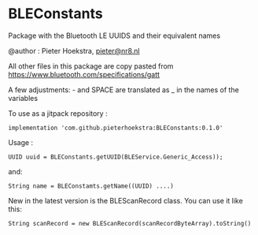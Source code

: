 # BLEConstants
Package with the Bluetooth LE UUIDS and their equivalent names

@author : Pieter Hoekstra, pieter@nr8.nl

All other files in this package are copy pasted from
https://www.bluetooth.com/specifications/gatt

A few adjustments:
\- and SPACE are translated as _ in the names of the variables

To use as a jitpack repository : 

    implementation 'com.github.pieterhoekstra:BLEConstants:0.1.0'
        
Usage :   
   
    UUID uuid = BLEConstants.getUUID(BLEService.Generic_Access));
   
and: 
   
    String name = BLEConstamts.getName((UUID) ....)
    
New in the latest version is the BLEScanRecord class. You can use it like this:

    String scanRecord = new BLEScanRecord(scanRecordByteArray).toString()

    

